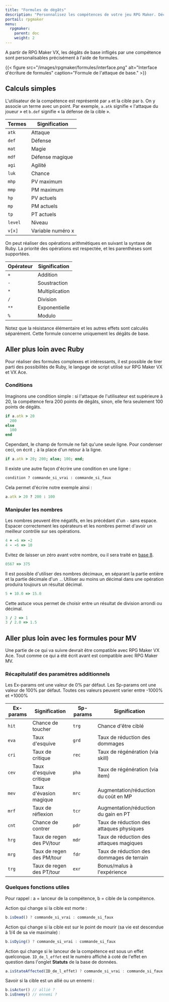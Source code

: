 ```yaml
---
title: "Formules de dégâts"
description: "Personnalisez les compétences de votre jeu RPG Maker. Découvrez toutes les commandes disponibles, et réalisez des formules complexes en un clin d'œil."
portail: rpgmaker
menu:
  rpgmaker:
    parent: doc
    weight: 2
---
```


A partir de RPG Maker VX, les dégâts de base infligés par une compétence sont personalisables précisément à l'aide de formules.

{{< figure src="/images/rpgmaker/formules/interface.png" alt="Interface d'écriture de formules" caption="Formule de l'attaque de base." >}}

## Calculs simples

L'utilisateur de la compétence est représenté par `a` et la cible par `b`. On y associe un terme avec un point. Par exemple, `a.atk` signifie « l'attaque du joueur » et `b.def` signifie « la défense de la cible ».

Termes | Signification
-------|------------------
`atk`  | Attaque
`def`  | Défense
`mat`  | Magie
`mdf`  | Défense magique
`agi`  | Agilité
`luk`  | Chance
`mhp`  | PV maximum
`mmp`  | PM maximum
`hp`   |  PV actuels
`mp`   | PM actuels
`tp`   | PT actuels
`level`| Niveau
`v[x]` | Variable numéro x

On peut réaliser des opérations arithmétiques en suivant la syntaxe de Ruby. La priorité des opérations est respectée, et les parenthèses sont supportées.

Opérateur | Signification
----------|-----------------
`+`       | Addition
`-`       | Soustraction
`*`       | Multiplication
`/`       | Division
`**`      | Exponentielle
`%`       | Modulo

Notez que la résistance élémentaire et les autres effets sont calculés séparément. Cette formule concerne uniquement les dégâts de base.

## Aller plus loin avec Ruby

Pour réaliser des formules complexes et intéressants, il est possible de tirer parti des possibilités de Ruby, le langage de script utilisé sur RPG Maker VX et VX Ace.

### Conditions

Imaginons une condition simple : si l'attaque de l'utilisateur est supérieure à 20, la compétence fera 200 points de dégâts, sinon, elle fera seulement 100 points de dégâts.

```ruby
if a.atk > 20
  200
else
  100
end
```

Cependant, le champ de formule ne fait qu'une seule ligne. Pour condenser ceci, on écrit `;` à la place d'un retour à la ligne.

```ruby
if a.atk > 20; 200; else; 100; end;
```

Il existe une autre façon d'écrire une condition en une ligne :

```ruby
condition ? commande_si_vrai : commande_si_faux
```

Cela permet d'écrire notre exemple ainsi :

```ruby
a.atk > 20 ? 200 : 100
```

### Manipuler les nombres

Les nombres peuvent être négatifs, en les précédant d'un `-` sans espace. Espacer correctement les opérateurs et les nombres permet d'avoir un meilleur contrôle sur ses opérations.

```ruby
4 + -6 => -2
4 - -6 => 10
```

Evitez de laisser un zéro avant votre nombre, ou il sera traité en [base 8](https://fr.wikipedia.org/wiki/Syst%C3%A8me_octal).

```ruby
0567 => 375
```

Il est possible d'utiliser des nombres décimaux, en séparant la partie entière et la partie décimale d'un `.`. Utiliser au moins un décimal dans une opération produira toujours un résultat décimal.

```ruby
5 + 10.0 => 15.0
```

Cette astuce vous permet de choisir entre un résultat de division arrondi ou décimal.

```ruby
3 / 2 => 1
3 / 2.0 => 1.5
```

## Aller plus loin avec les formules pour MV

Une partie de ce qui va suivre devrait être compatible avec RPG Maker VX Ace. Tout comme ce qui a été écrit avant est compatible avec RPG Maker MV.

### Récapitulatif des paramètres additionnels

Les Ex-params ont une valeur de 0% par défaut. Les Sp-params ont une valeur de 100% par défaut. Toutes ces valeurs peuvent varier entre -1000% et +1000%

Ex-params|Signification            |Sp-params|Signification
---------|-------------------------|---------|-----------------------------------------
`hit`    |Chance de toucher        |`trg`    |Chance d'être ciblé
`eva`    |Taux d'esquive           |`grd`    |Taux de réduction des dommages
`cri`    |Taux de critique         |`rec`    |Taux de régénération (via skill)
`cev`    |Taux d'esquive critique  |`pha`    |Taux de régénération (via item)
`mev`    |Taux d'évasion magique   |`mrc`    |Augmentation/réduction du coût en MP
`mrf`    |Taux de réflexion        |`tcr`    |Augmentation/réduction du gain en PT
`cnt`    |Chance de contrer        |`pdr`    |Taux de réduction des attaques physiques
`hrg`    |Taux de regen des PV/tour|`mdr`    |Taux de réduction des attaques magiques
`mrg`    |Taux de regen des PM/tour|`fdr`    |Taux de réduction des dommages de terrain
`trg`    |Taux de regen des PT/tour|`exr`    |Bonus/malus à l'expérience

### Quelques fonctions utiles

Pour rappel : a = lanceur de la compétence, b = cible de la compétence.

Action qui change si la cible est morte :

```js
b.isDead() ? commande_si_vrai : commande_si_faux
```

Action qui change si la cible est sur le point de mourir (sa vie est descendue à 1/4 de sa vie maximale) :

```js
b.isDying() ? commande_si_vrai : commande_si_faux
```

Action qui change si le lanceur de la compétence est sous un effet quelconque. `ID_de_l_effet` est le numéro affiché à coté de l'effet en question dans l'onglet **Statuts** de la base de données.

```js
a.isStateAffected(ID_de_l_effet) ? commande_si_vrai : commande_si_faux
```

Savoir si la cible est un allié ou un ennemi :

```js
b.isActor() // allié ?
b.isEnemy() // ennemi ?
```
